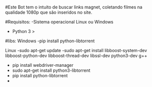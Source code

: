 #Este Bot tem o intuito de buscar links magnet, coletando filmes na qualidade 1080p que são inseridos no site.

#Requisitos:
-Sistema operacional Linux ou Windows
- Python 3 >

#libs:
Windows
-pip install python-libtorrent

Linux
-sudo apt-get update
-sudo apt-get install libboost-system-dev libboost-python-dev libboost-thread-dev libssl-dev python3-dev g++
- pip install webdriver-manager
- sudo apt-get install python3-libtorrent
- pip install python-libtorrent
- 


